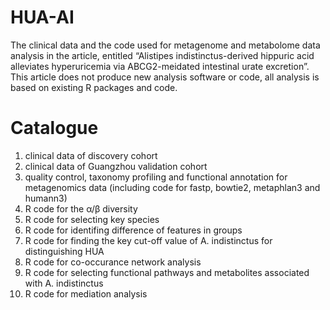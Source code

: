 # HUA-AI
The clinical data and the code used for metagenome and metabolome data analysis in the article, entitled “Alistipes indistinctus-derived hippuric acid alleviates hyperuricemia via ABCG2-meidated intestinal urate excretion”.
This article does not produce new analysis software or code, all analysis is based on existing R packages and code.

# Catalogue
1. clinical data of discovery cohort
2. clinical data of Guangzhou validation cohort
3. quality control, taxonomy profiling and functional annotation for metagenomics data  (including code for fastp, bowtie2, metaphlan3 and humann3)
4. R code for the α/β diversity
5. R code for selecting key species
6. R code for identifing difference of features in groups
7. R code for finding the key cut-off value of A. indistinctus for distinguishing HUA
8. R code for co-occurance network analysis
9. R code for selecting functional pathways and metabolites associated with A. indistinctus
10. R code for mediation analysis
